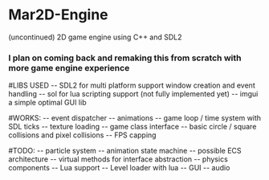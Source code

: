 # Mar2D-Engine 
(uncontinued) 2D game engine using C++ and SDL2
### I plan on coming back and remaking this from scratch with more game engine experience 

#LIBS USED
  -- SDL2 for multi platform support window creation and event handling
  -- sol for lua scripting support (not fully implemented yet)
  -- imgui a simple optimal GUI lib
  
#WORKS:
  -- event dispatcher
  -- animations
  -- game loop / time system with SDL ticks
  -- texture loading
  -- game class interface
  -- basic circle / square collisions and pixel collisions
  -- FPS capping
 
#TODO:
  -- particle system
  -- animation state machine
  -- possible ECS architecture
  -- virtual methods for interface abstraction
  -- physics components
  -- Lua support
  -- Level loader with lua 
  -- GUI
  -- audio
